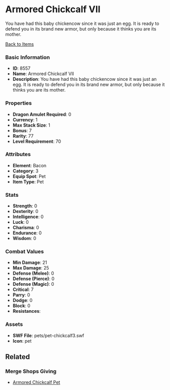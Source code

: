 # Armored Chickcalf VII

You have had this baby chickencow since it was just an egg. It is ready to defend you in its brand new armor,  but only because it thinks you are its mother. 

[Back to Items](../items.md)

### Basic Information

- **ID**: 8557
- **Name**: Armored Chickcalf VII
- **Description**: You have had this baby chickencow since it was just an egg. It is ready to defend you in its brand new armor,  but only because it thinks you are its mother. 

### Properties

- **Dragon Amulet Required**: 0
- **Currency**: 1
- **Max Stack Size**: 1
- **Bonus**: 7
- **Rarity**: 77
- **Level Requirement**: 70

### Attributes

- **Element**: Bacon
- **Category**: 3
- **Equip Spot**: Pet
- **Item Type**: Pet

### Stats

- **Strength**: 0
- **Dexterity**: 0
- **Intelligence**: 0
- **Luck**: 0
- **Charisma**: 0
- **Endurance**: 0
- **Wisdom**: 0

### Combat Values

- **Min Damage**: 21
- **Max Damage**: 25
- **Defense (Melee)**: 0
- **Defense (Pierce)**: 0
- **Defense (Magic)**: 0
- **Critical**: 7
- **Parry**: 0
- **Dodge**: 0
- **Block**: 0
- **Resistances**: 

### Assets

- **SWF File**: pets/pet-chickcalf3.swf
- **Icon**: pet

## Related

### Merge Shops Giving

- [Armored Chickcalf Pet](../merge-shops/69-armored-chickcalf-pet.md)


